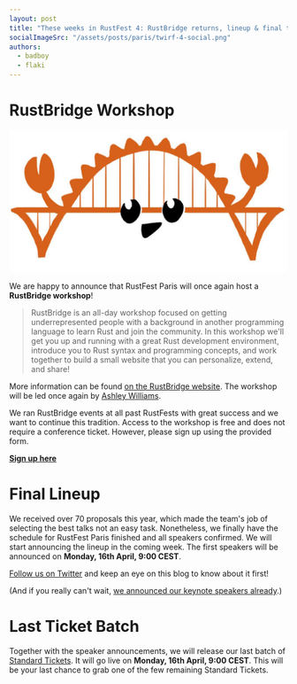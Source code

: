 ```yaml
---
layout: post
title: "These weeks in RustFest 4: RustBridge returns, lineup & final tickets soon"
socialImageSrc: "/assets/posts/paris/twirf-4-social.png"
authors:
  - badboy
  - flaki
---
```


# RustBridge Workshop

<div style="text-align:center">
<img src="/assets/posts/rustbridge.png" alt="RustBridge Logo" title="RustBridge Logo">
</div>

We are happy to announce that RustFest Paris will once again host a **RustBridge workshop**!

> RustBridge is an all-day workshop focused on getting underrepresented people with a background in another programming language to learn Rust and join the community. In this workshop we'll get you up and running with a great Rust development environment, introduce you to Rust syntax and programming concepts, and work together to build a small website that you can personalize, extend, and share!

More information can be found [on the RustBridge website][rustbridge].
The workshop will be led once again by [Ashley Williams](https://paris.rustfest.eu/sessions/rustbridge.html).

We ran RustBridge events at all past RustFests with great success and we want to continue this tradition.
Access to the workshop is free and does not require a conference ticket. However, please sign up using the provided form.

[**Sign up here**](https://docs.google.com/forms/d/e/1FAIpQLSf2YSRnYZUlg_uqQ6xggoSZA6_3r7v_PAl4Ev1wyN3mKW3acA/viewform?usp=sf_link)

[rustbridge]: https://rustbridge.github.io/

# Final Lineup

We received over 70 proposals this year, which made the team's job of selecting the best talks not an easy task.
Nonetheless, we finally have the schedule for RustFest Paris finished and all speakers confirmed.
We will start announcing the lineup in the coming week.
The first speakers will be announced on **Monday, 16th April, 9:00 CEST**.

[Follow us on Twitter](https://twitter.com/rustfest) and keep an eye on this blog to know about it first!

(And if you really can't wait, [we announced our keynote speakers already](/this-week-in-rustfest-3-cfp-keynote-speakers#keynote-speakers).)


# Last Ticket Batch

Together with the speaker announcements, we will release our last batch of [Standard Tickets](https://ti.to/asquera-event-ug/rustfest-paris-2018/).
It will go live on **Monday, 16th April, 9:00 CEST**.
This will be your last chance to grab one of the few remaining Standard Tickets.
